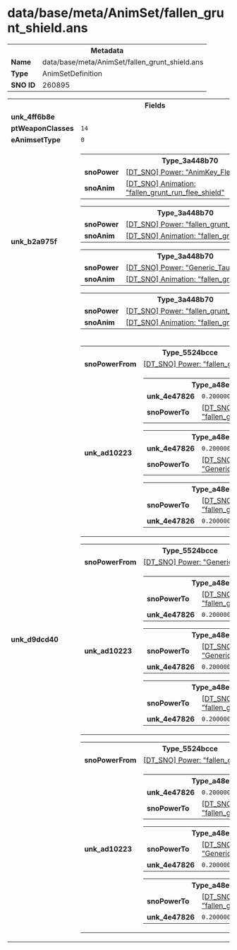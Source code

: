 <h1>data/base/meta/AnimSet/fallen_grunt_shield.ans</h1><table><tr><th colspan="100%">Metadata</th></tr><tr><td><b>Name</b></td><td>data/base/meta/AnimSet/fallen_grunt_shield.ans</td></tr><tr><td><b>Type</b></td><td>AnimSetDefinition</td></tr><tr><td><b>SNO ID</b></td><td>260895</td></tr></table>

<table><tr><th colspan="100%">Fields</th></tr><tr><td><b>unk_4ff6b8e</b></td><td></td></tr><tr><td><b>ptWeaponClasses</b></td><td><code>14</code>
</td></tr><tr><td><b>eAnimsetType</b></td><td><code>0</code></td></tr><tr><td><b>unk_b2a975f</b></td><td><table><tr><th colspan="100%">Type_3a448b70</th></tr><tr><td><b>snoPower</b></td><td><a href="..\Power\AnimKey_Flee.pow">[DT_SNO] Power: "AnimKey_Flee"</a></td></tr><tr><td><b>snoAnim</b></td><td><a href="..\Anim\fallen_grunt_run_flee_shield.ani">[DT_SNO] Animation: "fallen_grunt_run_flee_shield"</a></td></tr></table>


<table><tr><th colspan="100%">Type_3a448b70</th></tr><tr><td><b>snoPower</b></td><td><a href="..\Power\fallen_grunt_taunt.pow">[DT_SNO] Power: "fallen_grunt_taunt"</a></td></tr><tr><td><b>snoAnim</b></td><td><a href="..\Anim\fallen_grunt_taunt_shield.ani">[DT_SNO] Animation: "fallen_grunt_taunt_shield"</a></td></tr></table>


<table><tr><th colspan="100%">Type_3a448b70</th></tr><tr><td><b>snoPower</b></td><td><a href="..\Power\Generic_Taunt.pow">[DT_SNO] Power: "Generic_Taunt"</a></td></tr><tr><td><b>snoAnim</b></td><td><a href="..\Anim\fallen_grunt_taunt_shield.ani">[DT_SNO] Animation: "fallen_grunt_taunt_shield"</a></td></tr></table>


<table><tr><th colspan="100%">Type_3a448b70</th></tr><tr><td><b>snoPower</b></td><td><a href="..\Power\fallen_grunt_call_for_help.pow">[DT_SNO] Power: "fallen_grunt_call_for_help"</a></td></tr><tr><td><b>snoAnim</b></td><td><a href="..\Anim\fallen_grunt_taunt_shield.ani">[DT_SNO] Animation: "fallen_grunt_taunt_shield"</a></td></tr></table>


</td></tr><tr><td><b>unk_d9dcd40</b></td><td><table><tr><th colspan="100%">Type_5524bcce</th></tr><tr><td><b>snoPowerFrom</b></td><td><a href="..\Power\fallen_grunt_taunt.pow">[DT_SNO] Power: "fallen_grunt_taunt"</a></td></tr><tr><td><b>unk_ad10223</b></td><td><table><tr><th colspan="100%">Type_a48e11e6</th></tr><tr><td><b>unk_4e47826</b></td><td><code>0.20000000298023224</code></td></tr><tr><td><b>snoPowerTo</b></td><td><a href="..\Power\fallen_grunt_taunt.pow">[DT_SNO] Power: "fallen_grunt_taunt"</a></td></tr></table>


<table><tr><th colspan="100%">Type_a48e11e6</th></tr><tr><td><b>unk_4e47826</b></td><td><code>0.20000000298023224</code></td></tr><tr><td><b>snoPowerTo</b></td><td><a href="..\Power\Generic_Taunt.pow">[DT_SNO] Power: "Generic_Taunt"</a></td></tr></table>


<table><tr><th colspan="100%">Type_a48e11e6</th></tr><tr><td><b>snoPowerTo</b></td><td><a href="..\Power\fallen_grunt_call_for_help.pow">[DT_SNO] Power: "fallen_grunt_call_for_help"</a></td></tr><tr><td><b>unk_4e47826</b></td><td><code>0.20000000298023224</code></td></tr></table>


</td></tr></table>


<table><tr><th colspan="100%">Type_5524bcce</th></tr><tr><td><b>snoPowerFrom</b></td><td><a href="..\Power\Generic_Taunt.pow">[DT_SNO] Power: "Generic_Taunt"</a></td></tr><tr><td><b>unk_ad10223</b></td><td><table><tr><th colspan="100%">Type_a48e11e6</th></tr><tr><td><b>snoPowerTo</b></td><td><a href="..\Power\fallen_grunt_taunt.pow">[DT_SNO] Power: "fallen_grunt_taunt"</a></td></tr><tr><td><b>unk_4e47826</b></td><td><code>0.20000000298023224</code></td></tr></table>


<table><tr><th colspan="100%">Type_a48e11e6</th></tr><tr><td><b>snoPowerTo</b></td><td><a href="..\Power\Generic_Taunt.pow">[DT_SNO] Power: "Generic_Taunt"</a></td></tr><tr><td><b>unk_4e47826</b></td><td><code>0.20000000298023224</code></td></tr></table>


<table><tr><th colspan="100%">Type_a48e11e6</th></tr><tr><td><b>snoPowerTo</b></td><td><a href="..\Power\fallen_grunt_call_for_help.pow">[DT_SNO] Power: "fallen_grunt_call_for_help"</a></td></tr><tr><td><b>unk_4e47826</b></td><td><code>0.20000000298023224</code></td></tr></table>


</td></tr></table>


<table><tr><th colspan="100%">Type_5524bcce</th></tr><tr><td><b>snoPowerFrom</b></td><td><a href="..\Power\fallen_grunt_call_for_help.pow">[DT_SNO] Power: "fallen_grunt_call_for_help"</a></td></tr><tr><td><b>unk_ad10223</b></td><td><table><tr><th colspan="100%">Type_a48e11e6</th></tr><tr><td><b>unk_4e47826</b></td><td><code>0.20000000298023224</code></td></tr><tr><td><b>snoPowerTo</b></td><td><a href="..\Power\fallen_grunt_taunt.pow">[DT_SNO] Power: "fallen_grunt_taunt"</a></td></tr></table>


<table><tr><th colspan="100%">Type_a48e11e6</th></tr><tr><td><b>snoPowerTo</b></td><td><a href="..\Power\Generic_Taunt.pow">[DT_SNO] Power: "Generic_Taunt"</a></td></tr><tr><td><b>unk_4e47826</b></td><td><code>0.20000000298023224</code></td></tr></table>


<table><tr><th colspan="100%">Type_a48e11e6</th></tr><tr><td><b>snoPowerTo</b></td><td><a href="..\Power\fallen_grunt_call_for_help.pow">[DT_SNO] Power: "fallen_grunt_call_for_help"</a></td></tr><tr><td><b>unk_4e47826</b></td><td><code>0.20000000298023224</code></td></tr></table>


</td></tr></table>


</td></tr></table>

